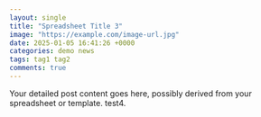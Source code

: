 ```yaml
---
layout: single
title: "Spreadsheet Title 3"
image: "https://example.com/image-url.jpg"
date: 2025-01-05 16:41:26 +0000
categories: demo news
tags: tag1 tag2
comments: true
---
```


Your detailed post content goes here, possibly derived from your spreadsheet or template. test4.
